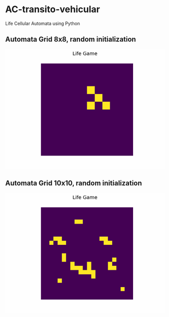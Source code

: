 ﻿# AC-transito-vehicular
Life Cellular Automata using Python

## Automata Grid 8x8, random initialization
![alt text](https://github.com/dafne-coconi/Life-AC/blob/main/gifs/life_game.gif?raw=true)

## Automata Grid 10x10, random initialization
![alt text](https://github.com/dafne-coconi/Life-AC/blob/main/gifs/life_game10x10.gif?raw=true)

